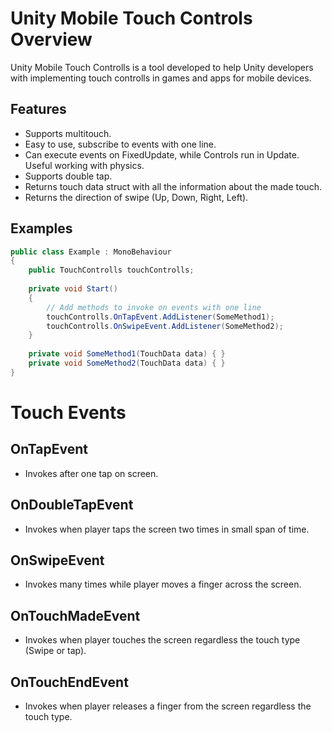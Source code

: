 # Unity Mobile Touch Controls Overview
Unity Mobile Touch Controlls is a tool developed to help Unity developers with implementing touch controlls in games and apps for mobile devices.

## Features
- Supports multitouch.
- Easy to use, subscribe to events with one line.
- Can execute events on FixedUpdate, while Controls run in Update. Useful working with physics.
- Supports double tap.
- Returns touch data struct with all the information about the made touch.
- Returns the direction of swipe (Up, Down, Right, Left).

## Examples
```c#
public class Example : MonoBehaviour
{
    public TouchControlls touchControlls;
    
    private void Start()
    {
        // Add methods to invoke on events with one line
        touchControlls.OnTapEvent.AddListener(SomeMethod1);
        touchControlls.OnSwipeEvent.AddListener(SomeMethod2);
    }
    
    private void SomeMethod1(TouchData data) { }
    private void SomeMethod2(TouchData data) { }
}

```

# Touch Events
## OnTapEvent
- Invokes after one tap on screen.
## OnDoubleTapEvent
- Invokes when player taps the screen two times in small span of time.
## OnSwipeEvent
- Invokes many times while player moves a finger across the screen.
## OnTouchMadeEvent
- Invokes when player touches the screen regardless the touch type (Swipe or tap).
## OnTouchEndEvent 
- Invokes when player releases a finger from the screen regardless the touch type.

